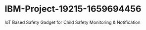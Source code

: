 # IBM-Project-19215-1659694456
IoT Based Safety Gadget for Child Safety Monitoring &amp; Notification
